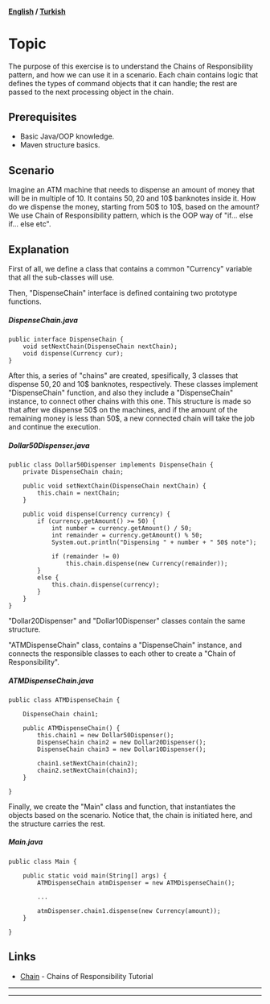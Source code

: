 #### [English](#topic) / [Turkish](#konu)
# Topic

The purpose of this exercise is to understand the Chains of Responsibility pattern, and how we can use it in a scenario.
Each chain contains logic that defines the types of command objects that it can handle; the rest are passed to the next processing object in the chain.

## Prerequisites

*   Basic Java/OOP knowledge.
*	Maven structure basics.

## Scenario

Imagine an ATM machine that needs to dispense an amount of money that will be in multiple of 10.
It contains 50$, 20$ and 10$ banknotes inside it.
How do we dispense the money, starting from 50$ to 10$, based on the amount?
We use Chain of Responsibility pattern, which is the OOP way of "if... else if... else etc".

## Explanation

First of all, we define a class that contains a common "Currency" variable that all the sub-classes will use.

Then, "DispenseChain" interface is defined containing two prototype functions.

##### DispenseChain.java
```
public interface DispenseChain {
	void setNextChain(DispenseChain nextChain);
	void dispense(Currency cur);
}
```

After this, a series of "chains" are created, spesifically, 3 classes that dispense 50$, 20$ and 10$ banknotes, respectively.
These classes implement "DispenseChain" function, and also they include a "DispenseChain" instance, to connect other chains with this one.
This structure is made so that after we dispense 50$ on the machines, and if the amount of the remaining money is less than 50$, a new connected
chain will take the job and continue the execution.

##### Dollar50Dispenser.java
```
public class Dollar50Dispenser implements DispenseChain {
	private DispenseChain chain;

	public void setNextChain(DispenseChain nextChain) {
		this.chain = nextChain;
	}

	public void dispense(Currency currency) {
		if (currency.getAmount() >= 50) {
			int number = currency.getAmount() / 50;
			int remainder = currency.getAmount() % 50;
			System.out.println("Dispensing " + number + " 50$ note");

			if (remainder != 0)
				this.chain.dispense(new Currency(remainder));
		}
		else {
			this.chain.dispense(currency);
		}
	}
}
```

"Dollar20Dispenser" and "Dollar10Dispenser" classes contain the same structure.

"ATMDispenseChain" class, contains a "DispenseChain" instance, and connects the responsible classes to each other to create a "Chain of Responsibility".

##### ATMDispenseChain.java
```
public class ATMDispenseChain {
	
	DispenseChain chain1;

	public ATMDispenseChain() {
		this.chain1 = new Dollar50Dispenser();
		DispenseChain chain2 = new Dollar20Dispenser();
		DispenseChain chain3 = new Dollar10Dispenser();

		chain1.setNextChain(chain2);
		chain2.setNextChain(chain3);
	}

}
```

Finally, we create the "Main" class and function, that instantiates the objects based on the scenario.
Notice that, the chain is initiated here, and the structure carries the rest.

##### Main.java
```
public class Main {

	public static void main(String[] args) {
		ATMDispenseChain atmDispenser = new ATMDispenseChain();

        ...
        
		atmDispenser.chain1.dispense(new Currency(amount));
	}
	
}

```

## Links

* [Chain](https://www.tutorialspoint.com/design_pattern/chain_of_responsibility_pattern.htm) - Chains of Responsibility Tutorial

---
---